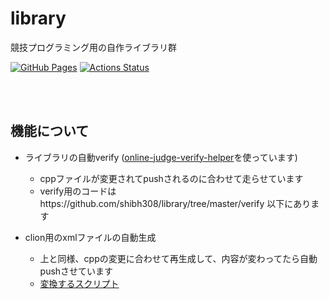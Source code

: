 # library
競技プログラミング用の自作ライブラリ群
  
[![GitHub Pages](https://img.shields.io/static/v1?label=GitHub+Pages&message=+&color=brightgreen&logo=github)](https://shibh308.github.io/library/)
[![Actions Status](https://github.com/shibh308/library/workflows/verify/badge.svg)](https://github.com/shibh308/library/actions)

<br><br>  
## 機能について
* ライブラリの自動verify ([online-judge-verify-helper](https://github.com/kmyk/online-judge-verify-helper)を使っています)
  * cppファイルが変更されてpushされるのに合わせて走らせています
  * verify用のコードはhttps://github.com/shibh308/library/tree/master/verify 以下にあります

* clion用のxmlファイルの自動生成
  * 上と同様、cppの変更に合わせて再生成して、内容が変わってたら自動pushさせています
  * [変換するスクリプト](https://github.com/shibh308/library/blob/master/utils/make_snippets.py)
